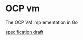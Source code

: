 # OCP vm
The OCP VM implementation in Go

[specification draft](https://docs.google.com/document/d/12BdF03obdGiokPuxnTW3-GZuNAtNBHYtLYIRu1-TNOg/edit?usp=sharing) 
